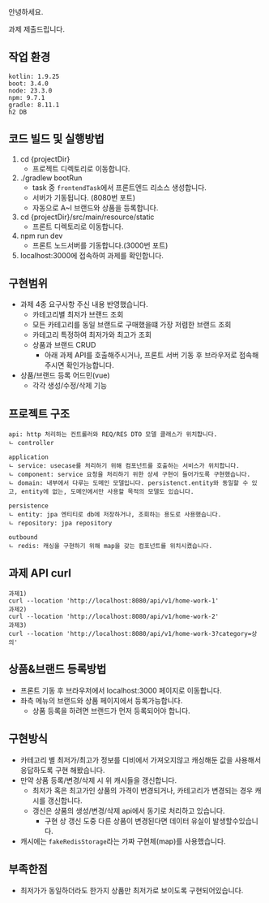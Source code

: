 안녕하세요. 

과제 제출드립니다.

## 작업 환경
```
kotlin: 1.9.25
boot: 3.4.0
node: 23.3.0
npm: 9.7.1
gradle: 8.11.1
h2 DB
```
## 코드 빌드 및 실행방법
1. cd {projectDir}
    - 프로젝트 디렉토리로 이동합니다.
2. ./gradlew bootRun
    - task 중 `frontendTask`에서 프론트엔드 리소스 생성합니다.
    - 서버가 기동됩니다. (8080번 포트)
    - 자동으로 A~I 브랜드와 상품을 등록합니다.
3. cd {projectDir}/src/main/resource/static
    - 프론트 디렉토리로 이동합니다.
4. npm run dev
    - 프론트 노드서버를 기동합니다.(3000번 포트)
5. localhost:3000에 접속하여 과제를 확인합니다.

## 구현범위
- 과제 4종 요구사항 주신 내용 반영했습니다. 
  - 카테고리별 최저가 브랜드 조회
  - 모든 카테고리를 동일 브랜드로 구매했을떄 가장 저렴한 브랜드 조회
  - 카테고리 특정하여 최저가와 최고가 조회
  - 상품과 브랜드 CRUD
    - 아래 과제 API를 호출해주시거나, 프론트 서버 기동 후 브라우저로 접속해주시면 확인가능합니다.
- 상품/브랜드 등록 어드민(vue)
  - 각각 생성/수정/삭제 기능

## 프로젝트 구조
```
api: http 처리하는 컨트롤러와 REQ/RES DTO 모델 클래스가 위치합니다.
ㄴ controller

application
ㄴ service: usecase를 처리하기 위해 컴포넌트를 호출하는 서비스가 위치합니다.
ㄴ component: service 요청을 처리하기 위한 상세 구현이 들어가도록 구현했습니다.
ㄴ domain: 내부에서 다루는 도메인 모델입니다. persistenct.entity와 동일할 수 있고, entity에 없는, 도메인에서만 사용할 목적의 모델도 있습니다. 

persistence
ㄴ entity: jpa 엔티티로 db에 저장하거나, 조회하는 용도로 사용했습니다.
ㄴ repository: jpa repository

outbound
ㄴ redis: 캐싱을 구현하기 위해 map을 갖는 컴포넌트를 위치시켰습니다.

```

## 과제 API curl
```
과제1)
curl --location 'http://localhost:8080/api/v1/home-work-1'
과제2)
curl --location 'http://localhost:8080/api/v1/home-work-2'
과제3)
curl --location 'http://localhost:8080/api/v1/home-work-3?category=상의'
```

## 상품&브랜드 등록방법
- 프론트 기동 후 브라우저에서 localhost:3000 페이지로 이동합니다. 
- 좌측 메뉴의 브랜드와 상품 페이지에서 등록가능합니다.
  - 상품 등록을 하려면 브랜드가 먼저 등록되어야 합니다.

## 구현방식
 
- 카테고리 별 최저가/최고가 정보를 디비에서 가져오지않고 캐싱해둔 값을 사용해서 응답하도록 구현 해봤습니다.
- 만약 상품 등록/변경/삭제 시 위 캐시들을 갱신합니다.
  - 최저가 혹은 최고가인 상품의 가격이 변경되거나, 카테고리가 변경되는 경우 캐시를 갱신합니다.
  - 갱신은 상품의 생성/변경/삭제 api에서 동기로 처리하고 있습니다.
    - 구현 상 갱신 도중 다른 상품이 변경된다면 데이터 유실이 발생할수있습니다. 
- 캐시에는 `fakeRedisStorage`라는 가짜 구현체(map)를 사용했습니다.

## 부족한점
- 최저가가 동일하더라도 한가지 상품만 최저가로 보이도록 구현되어있습니다.
